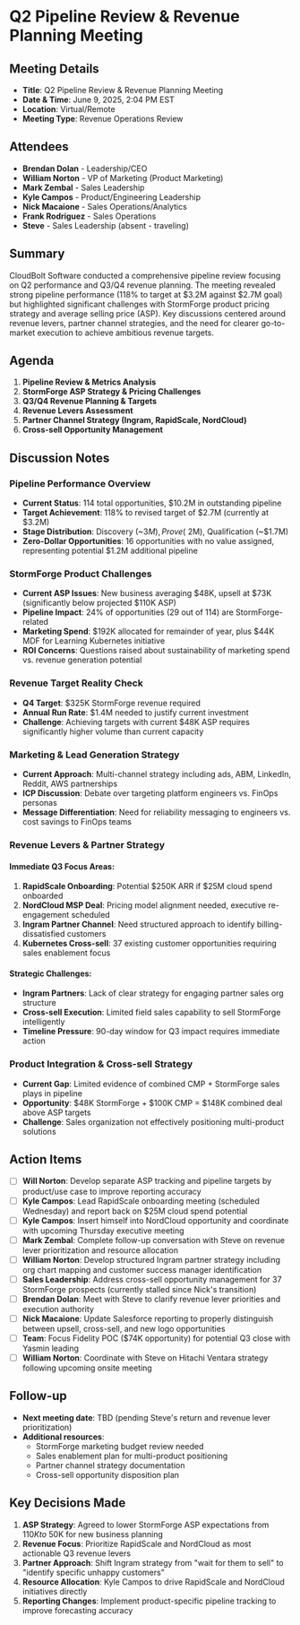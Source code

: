 # Q2 Pipeline Review & Revenue Planning Meeting

## Meeting Details

- **Title**: Q2 Pipeline Review & Revenue Planning Meeting
- **Date & Time**: June 9, 2025, 2:04 PM EST
- **Location**: Virtual/Remote
- **Meeting Type**: Revenue Operations Review

## Attendees

- **Brendan Dolan** - Leadership/CEO
- **William Norton** - VP of Marketing (Product Marketing)
- **Mark Zembal** - Sales Leadership
- **Kyle Campos** - Product/Engineering Leadership
- **Nick Macaione** - Sales Operations/Analytics
- **Frank Rodriguez** - Sales Operations
- **Steve** - Sales Leadership (absent - traveling)

## Summary

CloudBolt Software conducted a comprehensive pipeline review focusing on Q2 performance and Q3/Q4 revenue planning. The meeting revealed strong pipeline performance (118% to target at $3.2M against $2.7M goal) but highlighted significant challenges with StormForge product pricing strategy and average selling price (ASP). Key discussions centered around revenue levers, partner channel strategies, and the need for clearer go-to-market execution to achieve ambitious revenue targets.

## Agenda

1. **Pipeline Review & Metrics Analysis**
2. **StormForge ASP Strategy & Pricing Challenges**
3. **Q3/Q4 Revenue Planning & Targets**
4. **Revenue Levers Assessment**
5. **Partner Channel Strategy (Ingram, RapidScale, NordCloud)**
6. **Cross-sell Opportunity Management**

## Discussion Notes

### Pipeline Performance Overview

- **Current Status**: 114 total opportunities, $10.2M in outstanding pipeline
- **Target Achievement**: 118% to revised target of $2.7M (currently at $3.2M)
- **Stage Distribution**: Discovery (~$3M), Prove (~$2M), Qualification (~$1.7M)
- **Zero-Dollar Opportunities**: 16 opportunities with no value assigned, representing potential $1.2M additional pipeline

### StormForge Product Challenges

- **Current ASP Issues**: New business averaging $48K, upsell at $73K (significantly below projected $110K ASP)
- **Pipeline Impact**: 24% of opportunities (29 out of 114) are StormForge-related
- **Marketing Spend**: $192K allocated for remainder of year, plus $44K MDF for Learning Kubernetes initiative
- **ROI Concerns**: Questions raised about sustainability of marketing spend vs. revenue generation potential

### Revenue Target Reality Check

- **Q4 Target**: $325K StormForge revenue required
- **Annual Run Rate**: $1.4M needed to justify current investment
- **Challenge**: Achieving targets with current $48K ASP requires significantly higher volume than current capacity

### Marketing & Lead Generation Strategy

- **Current Approach**: Multi-channel strategy including ads, ABM, LinkedIn, Reddit, AWS partnerships
- **ICP Discussion**: Debate over targeting platform engineers vs. FinOps personas
- **Message Differentiation**: Need for reliability messaging to engineers vs. cost savings to FinOps teams

### Revenue Levers & Partner Strategy

#### Immediate Q3 Focus Areas:

1. **RapidScale Onboarding**: Potential $250K ARR if $25M cloud spend onboarded
2. **NordCloud MSP Deal**: Pricing model alignment needed, executive re-engagement scheduled
3. **Ingram Partner Channel**: Need structured approach to identify billing-dissatisfied customers
4. **Kubernetes Cross-sell**: 37 existing customer opportunities requiring sales enablement focus

#### Strategic Challenges:

- **Ingram Partners**: Lack of clear strategy for engaging partner sales org structure
- **Cross-sell Execution**: Limited field sales capability to sell StormForge intelligently
- **Timeline Pressure**: 90-day window for Q3 impact requires immediate action

### Product Integration & Cross-sell Strategy

- **Current Gap**: Limited evidence of combined CMP + StormForge sales plays in pipeline
- **Opportunity**: $48K StormForge + $100K CMP = $148K combined deal above ASP targets
- **Challenge**: Sales organization not effectively positioning multi-product solutions

## Action Items

- [ ] **Will Norton**: Develop separate ASP tracking and pipeline targets by product/use case to improve reporting accuracy
- [ ] **Kyle Campos**: Lead RapidScale onboarding meeting (scheduled Wednesday) and report back on $25M cloud spend potential
- [ ] **Kyle Campos**: Insert himself into NordCloud opportunity and coordinate with upcoming Thursday executive meeting
- [ ] **Mark Zembal**: Complete follow-up conversation with Steve on revenue lever prioritization and resource allocation
- [ ] **William Norton**: Develop structured Ingram partner strategy including org chart mapping and customer success manager identification
- [ ] **Sales Leadership**: Address cross-sell opportunity management for 37 StormForge prospects (currently stalled since Nick's transition)
- [ ] **Brendan Dolan**: Meet with Steve to clarify revenue lever priorities and execution authority
- [ ] **Nick Macaione**: Update Salesforce reporting to properly distinguish between upsell, cross-sell, and new logo opportunities
- [ ] **Team**: Focus Fidelity POC ($74K opportunity) for potential Q3 close with Yasmin leading
- [ ] **William Norton**: Coordinate with Steve on Hitachi Ventara strategy following upcoming onsite meeting

## Follow-up

- **Next meeting date**: TBD (pending Steve's return and revenue lever prioritization)
- **Additional resources**:
    - StormForge marketing budget review needed
    - Sales enablement plan for multi-product positioning
    - Partner channel strategy documentation
    - Cross-sell opportunity disposition plan

## Key Decisions Made

1. **ASP Strategy**: Agreed to lower StormForge ASP expectations from $110K to ~$50K for new business planning
2. **Revenue Focus**: Prioritize RapidScale and NordCloud as most actionable Q3 revenue levers
3. **Partner Approach**: Shift Ingram strategy from "wait for them to sell" to "identify specific unhappy customers"
4. **Resource Allocation**: Kyle Campos to drive RapidScale and NordCloud initiatives directly
5. **Reporting Changes**: Implement product-specific pipeline tracking to improve forecasting accuracy